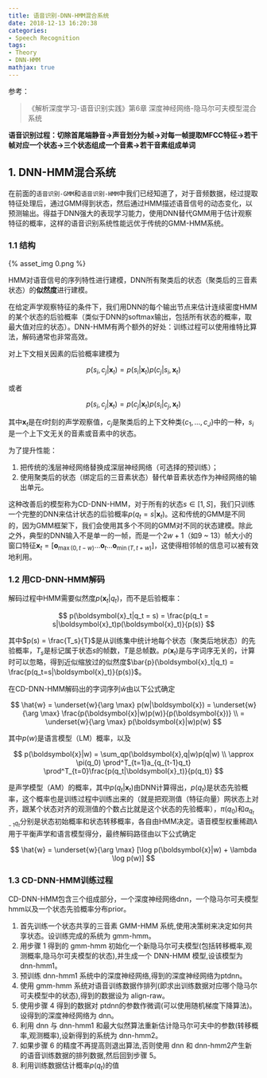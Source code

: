 ```yaml
---
title: 语音识别-DNN-HMM混合系统
date: 2018-12-13 16:20:38
categories:
- Speech Recognition
tags:
- Theory
- DNN-HMM
mathjax: true
---
```


参考：

> 《解析深度学习-语音识别实践》第6章 深度神经网络-隐马尔可夫模型混合系统

**语音识别过程：切除首尾端静音->声音划分为帧->对每一帧提取MFCC特征->若干帧对应一个状态->三个状态组成一个音素->若干音素组成单词**

## 1. DNN-HMM混合系统

在前面的`语音识别-GMM`和`语音识别-HMM`中我们已经知道了，对于音频数据，经过提取特征处理后，通过GMM得到状态，然后通过HMM描述语音信号的动态变化，以预测输出。得益于DNN强大的表现学习能力，使用DNN替代GMM用于估计观察特征的概率，这样的语音识别系统性能远优于传统的GMM-HMM系统。

<!-- more -->

### 1.1 结构

{% asset_img 0.png %}

HMM对语音信号的序列特性进行建模，DNN所有聚类后的状态（聚类后的三音素状态）的**似然度**进行建模。

在给定声学观察特征的条件下，我们用DNN的每个输出节点来估计连续密度HMM的某个状态的后验概率（类似于DNN的softmax输出，包括所有状态的概率，取最大值对应的状态）。DNN-HMM有两个额外的好处：训练过程可以使用维特比算法，解码通常也非常高效。

对上下文相关因素的后验概率建模为

$$
p(s_i,c_j|\boldsymbol{x}_t) = p(s_i|\boldsymbol{x}_t)p(c_j|s_i,\boldsymbol{x}_t)
$$

或者

$$
p(s_i,c_j|\boldsymbol{x}_t) = p(c_j|\boldsymbol{x}_t)p(s_i|c_j,\boldsymbol{x}_t)
$$

其中$\boldsymbol{x}_t$是在$t$时刻的声学观察值，$c_j$是聚类后的上下文种类$\{ c_1, ..., c_J \}$中的一种，$s_i$是一个上下文无关的音素或音素中的状态。

为了提升性能：

1. 把传统的浅层神经网络替换成深层神经网络（可选择的预训练）；
2. 使用聚类后的状态（绑定后的三音素状态）替代单音素状态作为神经网络的输出单元。

这种改善后的模型称为CD-DNN-HMM，对于所有的状态$s \in [1, S]$，我们只训练一个完整的DNN来估计状态的后验概率$p(q_t = s|\boldsymbol{x}_t)$。这和传统的GMM是不同的，因为GMM框架下，我们会使用其多个不同的GMM对不同的状态建模。除此之外，典型的DNN输入不是单一的一帧，而是一个$2w+1$（如9 ~ 13）帧大小的窗口特征$\boldsymbol{x}_t = [\boldsymbol{o}_{\max (0, t-w)}...\boldsymbol{o}_t...\boldsymbol{o}_{\min (T, t+w)}]$，这使得相邻帧的信息可以被有效地利用。

### 1.2 用CD-DNN-HMM解码

解码过程中HMM需要似然度$p(\boldsymbol{x}_t|q_t)$，而不是后验概率：

$$
p(\boldsymbol{x}_t|q_t = s) = \frac{p(q_t = s|\boldsymbol{x}_t)p(\boldsymbol{x}_t)}{p(s)}
$$

其中$p(s) = \frac{T_s}{T}$是从训练集中统计地每个状态（聚类后地状态）的先验概率，$T_s$是标记属于状态$s$的帧数，$T$是总帧数。$p(\boldsymbol{x}_t)$是与字词序无关的，计算时可以忽略，得到近似缩放过的似然度$\bar{p}(\boldsymbol{x}_t|q_t) = \frac{p(q_t=s|\boldsymbol{x}_t)}{p(s)}$。

在CD-DNN-HMM解码出的字词序列$\hat{w}$由以下公式确定

$$
\hat{w} = \underset{w}{\arg \max} p(w|\boldsymbol{x}) = \underset{w}{\arg \max} \frac{p(\boldsymbol{x}|w)p(w)}{p(\boldsymbol{x})}
\\
= \underset{w}{\arg \max} p(\boldsymbol{x}|w)p(w)
$$

其中$p(w)$是语言模型（LM）概率，以及

$$
p(\boldsymbol{x}|w) = \sum_qp(\boldsymbol{x},q|w)p(q|w)
\\
\approx \pi(q_0) \prod^T_{t=1}a_{q_{t-1}q_t} \prod^T_{t=0}\frac{p(q_t|\boldsymbol{x}_t)}{p(q_t)}
$$

是声学模型（AM）的概率，其中$p(q_t|\boldsymbol{x}_t)$由DNN计算得出，$p(q_t)$是状态先验概率，这个概率也是训练过程中训练出来的（就是把观测值（特征向量）网状态上对齐，跟某个状态对齐的观测值的个数占比就是这个状态的先验概率），$\pi(q_0)$和$a_{q_{t-1}q_t}$分别是状态初始概率和状态转移概率，各自由HMM决定。语音模型权重稀疏$\lambda$用于平衡声学和语言模型得分，最终解码路径由以下公式确定

$$
\hat{w} = \underset{w}{\arg \max} [\log p(\boldsymbol{x}|w) + \lambda \log p(w)]
$$

### 1.3 CD-DNN-HMM训练过程

CD-DNN-HMM包含三个组成部分，一个深度神经网络dnn，一个隐马尔可夫模型hmm以及一个状态先验概率分布prior。

1. 首先训练一个状态共享的三音素 GMM-HMM 系统,使用决策树来决定如何共享状态。设训练完成的系统为 gmm-hmm。
2. 用步骤 1 得到的 gmm-hmm 初始化一个新隐马尔可夫模型(包括转移概率,观测概率,隐马尔可夫模型的状态),并生成一个 DNN-HMM 模型,设该模型为 dnn-hmm1。
3. 预训练 dnn-hmm1 系统中的深度神经网络,得到的深度神经网络为ptdnn。
4. 使用 gmm-hmm 系统对语音训练数据作排列(即求出训练数据对应哪个隐马尔可夫模型中的状态),得到的数据设为 align-raw。
5. 使用步骤 4 得到的数据对 ptdnn的参数作微调(可以使用随机梯度下降算法)。设得到的深度神经网络为 dnn。
6. 利用 dnn 与 dnn-hmm1 和最大似然算法重新估计隐马尔可夫中的参数(转移概率,观测概率),设新得到的系统为 dnn-hmm2。
7. 如果步骤 6 的精度不再提高则退出算法,否则使用 dnn 和 dnn-hmm2产生新的语音训练数据的排列数据,然后回到步骤 5。
8. 利用训练数据估计概率$p(q_t)$的值







